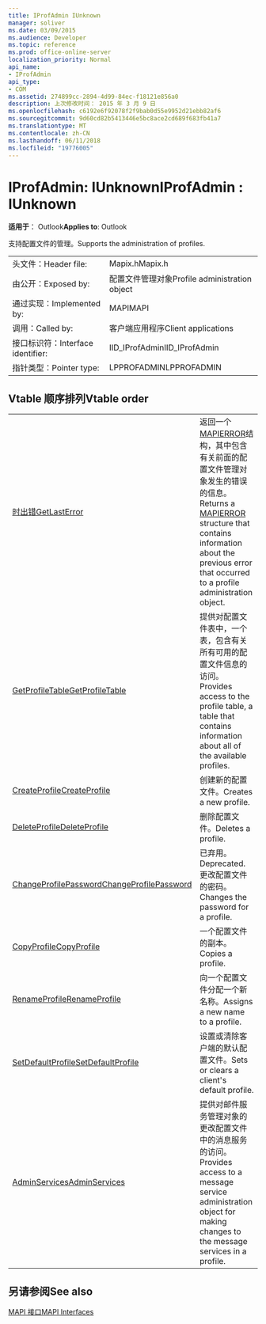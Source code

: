 ```yaml
---
title: IProfAdmin IUnknown
manager: soliver
ms.date: 03/09/2015
ms.audience: Developer
ms.topic: reference
ms.prod: office-online-server
localization_priority: Normal
api_name:
- IProfAdmin
api_type:
- COM
ms.assetid: 274899cc-2894-4d99-84ec-f18121e856a0
description: 上次修改时间： 2015 年 3 月 9 日
ms.openlocfilehash: c6192e6f92078f2f9bab0d55e9952d21ebb82af6
ms.sourcegitcommit: 9d60cd82b5413446e5bc8ace2cd689f683fb41a7
ms.translationtype: MT
ms.contentlocale: zh-CN
ms.lasthandoff: 06/11/2018
ms.locfileid: "19776005"
---
```

# <a name="iprofadmin--iunknown"></a><span data-ttu-id="9cf47-103">IProfAdmin: IUnknown</span><span class="sxs-lookup"><span data-stu-id="9cf47-103">IProfAdmin : IUnknown</span></span>

  
  
<span data-ttu-id="9cf47-104">**适用于**： Outlook</span><span class="sxs-lookup"><span data-stu-id="9cf47-104">**Applies to**: Outlook</span></span> 
  
<span data-ttu-id="9cf47-105">支持配置文件的管理。</span><span class="sxs-lookup"><span data-stu-id="9cf47-105">Supports the administration of profiles.</span></span> 
  
|||
|:-----|:-----|
|<span data-ttu-id="9cf47-106">头文件：</span><span class="sxs-lookup"><span data-stu-id="9cf47-106">Header file:</span></span>  <br/> |<span data-ttu-id="9cf47-107">Mapix.h</span><span class="sxs-lookup"><span data-stu-id="9cf47-107">Mapix.h</span></span>  <br/> |
|<span data-ttu-id="9cf47-108">由公开：</span><span class="sxs-lookup"><span data-stu-id="9cf47-108">Exposed by:</span></span>  <br/> |<span data-ttu-id="9cf47-109">配置文件管理对象</span><span class="sxs-lookup"><span data-stu-id="9cf47-109">Profile administration object</span></span>  <br/> |
|<span data-ttu-id="9cf47-110">通过实现：</span><span class="sxs-lookup"><span data-stu-id="9cf47-110">Implemented by:</span></span>  <br/> |<span data-ttu-id="9cf47-111">MAPI</span><span class="sxs-lookup"><span data-stu-id="9cf47-111">MAPI</span></span>  <br/> |
|<span data-ttu-id="9cf47-112">调用：</span><span class="sxs-lookup"><span data-stu-id="9cf47-112">Called by:</span></span>  <br/> |<span data-ttu-id="9cf47-113">客户端应用程序</span><span class="sxs-lookup"><span data-stu-id="9cf47-113">Client applications</span></span>  <br/> |
|<span data-ttu-id="9cf47-114">接口标识符：</span><span class="sxs-lookup"><span data-stu-id="9cf47-114">Interface identifier:</span></span>  <br/> |<span data-ttu-id="9cf47-115">IID_IProfAdmin</span><span class="sxs-lookup"><span data-stu-id="9cf47-115">IID_IProfAdmin</span></span>  <br/> |
|<span data-ttu-id="9cf47-116">指针类型：</span><span class="sxs-lookup"><span data-stu-id="9cf47-116">Pointer type:</span></span>  <br/> |<span data-ttu-id="9cf47-117">LPPROFADMIN</span><span class="sxs-lookup"><span data-stu-id="9cf47-117">LPPROFADMIN</span></span>  <br/> |
   
## <a name="vtable-order"></a><span data-ttu-id="9cf47-118">Vtable 顺序排列</span><span class="sxs-lookup"><span data-stu-id="9cf47-118">Vtable order</span></span>

|||
|:-----|:-----|
|[<span data-ttu-id="9cf47-119">时出错</span><span class="sxs-lookup"><span data-stu-id="9cf47-119">GetLastError</span></span>](iprofadmin-getlasterror.md) <br/> |<span data-ttu-id="9cf47-120">返回一个[MAPIERROR](mapierror.md)结构，其中包含有关前面的配置文件管理对象发生的错误的信息。</span><span class="sxs-lookup"><span data-stu-id="9cf47-120">Returns a [MAPIERROR](mapierror.md) structure that contains information about the previous error that occurred to a profile administration object.</span></span>  <br/> |
|[<span data-ttu-id="9cf47-121">GetProfileTable</span><span class="sxs-lookup"><span data-stu-id="9cf47-121">GetProfileTable</span></span>](iprofadmin-getprofiletable.md) <br/> |<span data-ttu-id="9cf47-122">提供对配置文件表中，一个表，包含有关所有可用的配置文件信息的访问。</span><span class="sxs-lookup"><span data-stu-id="9cf47-122">Provides access to the profile table, a table that contains information about all of the available profiles.</span></span>  <br/> |
|[<span data-ttu-id="9cf47-123">CreateProfile</span><span class="sxs-lookup"><span data-stu-id="9cf47-123">CreateProfile</span></span>](iprofadmin-createprofile.md) <br/> |<span data-ttu-id="9cf47-124">创建新的配置文件。</span><span class="sxs-lookup"><span data-stu-id="9cf47-124">Creates a new profile.</span></span>  <br/> |
|[<span data-ttu-id="9cf47-125">DeleteProfile</span><span class="sxs-lookup"><span data-stu-id="9cf47-125">DeleteProfile</span></span>](iprofadmin-deleteprofile.md) <br/> |<span data-ttu-id="9cf47-126">删除配置文件。</span><span class="sxs-lookup"><span data-stu-id="9cf47-126">Deletes a profile.</span></span>  <br/> |
|[<span data-ttu-id="9cf47-127">ChangeProfilePassword</span><span class="sxs-lookup"><span data-stu-id="9cf47-127">ChangeProfilePassword</span></span>](iprofadmin-changeprofilepassword.md) <br/> |<span data-ttu-id="9cf47-128">已弃用。</span><span class="sxs-lookup"><span data-stu-id="9cf47-128">Deprecated.</span></span> <span data-ttu-id="9cf47-129">更改配置文件的密码。</span><span class="sxs-lookup"><span data-stu-id="9cf47-129">Changes the password for a profile.</span></span>  <br/> |
|[<span data-ttu-id="9cf47-130">CopyProfile</span><span class="sxs-lookup"><span data-stu-id="9cf47-130">CopyProfile</span></span>](iprofadmin-copyprofile.md) <br/> |<span data-ttu-id="9cf47-131">一个配置文件的副本。</span><span class="sxs-lookup"><span data-stu-id="9cf47-131">Copies a profile.</span></span>  <br/> |
|[<span data-ttu-id="9cf47-132">RenameProfile</span><span class="sxs-lookup"><span data-stu-id="9cf47-132">RenameProfile</span></span>](iprofadmin-renameprofile.md) <br/> |<span data-ttu-id="9cf47-133">向一个配置文件分配一个新名称。</span><span class="sxs-lookup"><span data-stu-id="9cf47-133">Assigns a new name to a profile.</span></span>  <br/> |
|[<span data-ttu-id="9cf47-134">SetDefaultProfile</span><span class="sxs-lookup"><span data-stu-id="9cf47-134">SetDefaultProfile</span></span>](iprofadmin-setdefaultprofile.md) <br/> |<span data-ttu-id="9cf47-135">设置或清除客户端的默认配置文件。</span><span class="sxs-lookup"><span data-stu-id="9cf47-135">Sets or clears a client's default profile.</span></span>  <br/> |
|[<span data-ttu-id="9cf47-136">AdminServices</span><span class="sxs-lookup"><span data-stu-id="9cf47-136">AdminServices</span></span>](iprofadmin-adminservices.md) <br/> |<span data-ttu-id="9cf47-137">提供对邮件服务管理对象的更改配置文件中的消息服务的访问。</span><span class="sxs-lookup"><span data-stu-id="9cf47-137">Provides access to a message service administration object for making changes to the message services in a profile.</span></span>  <br/> |
   
## <a name="see-also"></a><span data-ttu-id="9cf47-138">另请参阅</span><span class="sxs-lookup"><span data-stu-id="9cf47-138">See also</span></span>



[<span data-ttu-id="9cf47-139">MAPI 接口</span><span class="sxs-lookup"><span data-stu-id="9cf47-139">MAPI Interfaces</span></span>](mapi-interfaces.md)

